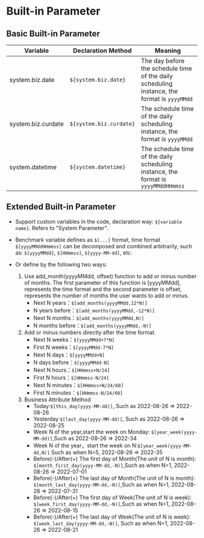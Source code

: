 # Built-in Parameter

## Basic Built-in Parameter

|      Variable      |   Declaration Method    |                                           Meaning                                           |
|--------------------|-------------------------|---------------------------------------------------------------------------------------------|
| system.biz.date    | `${system.biz.date}`    | The day before the schedule time of the daily scheduling instance, the format is `yyyyMMdd` |
| system.biz.curdate | `${system.biz.curdate}` | The schedule time of the daily scheduling instance, the format is `yyyyMMdd`                |
| system.datetime    | `${system.datetime}`    | The schedule time of the daily scheduling instance, the format is `yyyyMMddHHmmss`          |

## Extended Built-in Parameter

- Support custom variables in the code, declaration way: `${variable name}`. Refers to "System Parameter".

- Benchmark variable defines as `$[...]` format, time format `$[yyyyMMddHHmmss]` can be decomposed and combined arbitrarily, such as: `$[yyyyMMdd]`, `$[HHmmss]`, `$[yyyy-MM-dd]`, etc.

- Or define by the following two ways:

  1. Use add_month(yyyyMMdd, offset) function to add or minus number of months.
     The first parameter of this function is [yyyyMMdd], represents the time format and the second parameter is offset, represents the number of months the user wants to add or minus.
     - Next N years：`$[add_months(yyyyMMdd,12*N)]`
     - N years before：`$[add_months(yyyyMMdd,-12*N)]`
     - Next N months：`$[add_months(yyyyMMdd,N)]`
     - N months before：`$[add_months(yyyyMMdd,-N)]`
  2. Add or minus numbers directly after the time format.
     - Next N weeks：`$[yyyyMMdd+7*N]`
     - First N weeks：`$[yyyyMMdd-7*N]`
     - Next N days：`$[yyyyMMdd+N]`
     - N days before：`$[yyyyMMdd-N]`
     - Next N hours：`$[HHmmss+N/24]`
     - First N hours：`$[HHmmss-N/24]`
     - Next N minutes：`$[HHmmss+N/24/60]`
     - First N minutes：`$[HHmmss-N/24/60]`
  3. Business Attribute Method
     - Today:`$[this_day(yyyy-MM-dd)]`, Such as 2022-08-26 => 2022-08-26
     - Yesterday:`$[last_day(yyyy-MM-dd)]`, Such as 2022-08-26 => 2022-08-25
     - Week N of the year,start the week on Monday: `$[year_week(yyyy-MM-dd)]`,Such as 2022-08-26 => 2022-34
     - Week N of the year，start the week on N:`$[year_week(yyyy-MM-dd,N)]` Such as when N=5, 2022-08-26 => 2022-35
     - Before(-)/After(+) The first day of Month(The unit of N is month): `$[month_first_day(yyyy-MM-dd,-N)]`,Such as when N=1, 2022-08-26 => 2022-07-01
     - Before(-)/After(+) The last day of Month(The unit of N is month): `$[month_last_day(yyyy-MM-dd,-N)]`,Such as when N=1, 2022-08-28 => 2022-07-31
     - Before(-)/After(+) The first day of Week(The unit of N is week): `$[week_first_day(yyyy-MM-dd,-N)]`,Such as when N=1, 2022-08-26 => 2022-08-15
     - Before(-)/After(+) The last day of Week(The unit of N is week): `$[week_last_day(yyyy-MM-dd,-N)]`, Such as when N=1, 2022-08-26 => 2022-08-21

